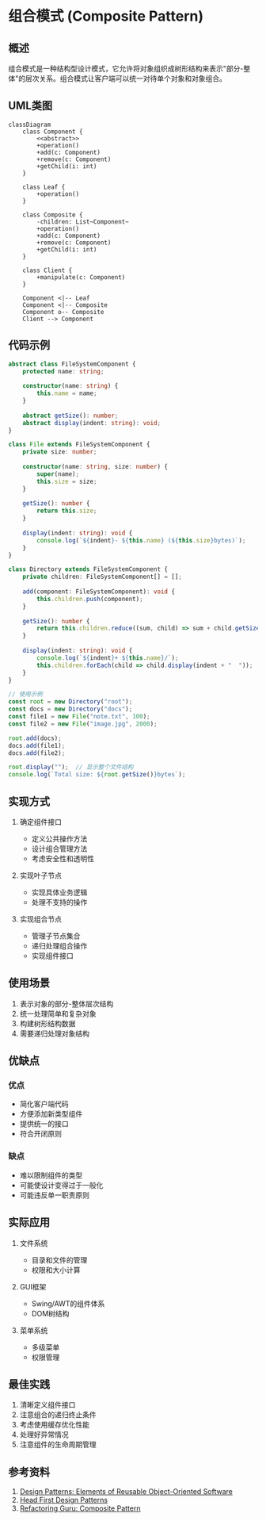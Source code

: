 # 组合模式 (Composite Pattern)

## 概述
组合模式是一种结构型设计模式，它允许将对象组织成树形结构来表示"部分-整体"的层次关系。组合模式让客户端可以统一对待单个对象和对象组合。

## UML类图
```mermaid
classDiagram
    class Component {
        <<abstract>>
        +operation()
        +add(c: Component)
        +remove(c: Component)
        +getChild(i: int)
    }
    
    class Leaf {
        +operation()
    }
    
    class Composite {
        -children: List~Component~
        +operation()
        +add(c: Component)
        +remove(c: Component)
        +getChild(i: int)
    }
    
    class Client {
        +manipulate(c: Component)
    }
    
    Component <|-- Leaf
    Component <|-- Composite
    Component o-- Composite
    Client --> Component
```

## 代码示例
```typescript
abstract class FileSystemComponent {
    protected name: string;
    
    constructor(name: string) {
        this.name = name;
    }
    
    abstract getSize(): number;
    abstract display(indent: string): void;
}

class File extends FileSystemComponent {
    private size: number;
    
    constructor(name: string, size: number) {
        super(name);
        this.size = size;
    }
    
    getSize(): number {
        return this.size;
    }
    
    display(indent: string): void {
        console.log(`${indent}- ${this.name} (${this.size}bytes)`);
    }
}

class Directory extends FileSystemComponent {
    private children: FileSystemComponent[] = [];
    
    add(component: FileSystemComponent): void {
        this.children.push(component);
    }
    
    getSize(): number {
        return this.children.reduce((sum, child) => sum + child.getSize(), 0);
    }
    
    display(indent: string): void {
        console.log(`${indent}+ ${this.name}/`);
        this.children.forEach(child => child.display(indent + "  "));
    }
}

// 使用示例
const root = new Directory("root");
const docs = new Directory("docs");
const file1 = new File("note.txt", 100);
const file2 = new File("image.jpg", 2000);

root.add(docs);
docs.add(file1);
docs.add(file2);

root.display("");  // 显示整个文件结构
console.log(`Total size: ${root.getSize()}bytes`);
```

## 实现方式
1. 确定组件接口
   - 定义公共操作方法
   - 设计组合管理方法
   - 考虑安全性和透明性

2. 实现叶子节点
   - 实现具体业务逻辑
   - 处理不支持的操作

3. 实现组合节点
   - 管理子节点集合
   - 递归处理组合操作
   - 实现组件接口

## 使用场景
1. 表示对象的部分-整体层次结构
2. 统一处理简单和复杂对象
3. 构建树形结构数据
4. 需要递归处理对象结构

## 优缺点

### 优点
- 简化客户端代码
- 方便添加新类型组件
- 提供统一的接口
- 符合开闭原则

### 缺点
- 难以限制组件的类型
- 可能使设计变得过于一般化
- 可能违反单一职责原则

## 实际应用
1. 文件系统
   - 目录和文件的管理
   - 权限和大小计算

2. GUI框架
   - Swing/AWT的组件体系
   - DOM树结构

3. 菜单系统
   - 多级菜单
   - 权限管理

## 最佳实践
1. 清晰定义组件接口
2. 注意组合的递归终止条件
3. 考虑使用缓存优化性能
4. 处理好异常情况
5. 注意组件的生命周期管理

## 参考资料
1. [Design Patterns: Elements of Reusable Object-Oriented Software](https://book.douban.com/subject/1052241/)
2. [Head First Design Patterns](https://book.douban.com/subject/2243615/)
3. [Refactoring Guru: Composite Pattern](https://refactoringguru.cn/design-patterns/composite)
